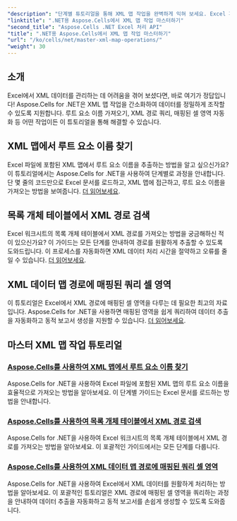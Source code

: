 ```yaml
---
"description": "단계별 튜토리얼을 통해 XML 맵 작업을 완벽하게 익혀 보세요. Excel 파일에서 루트 요소를 검색하고, XML 경로를 쿼리하고, 셀 영역을 매핑하는 작업을 손쉽게 수행할 수 있습니다."
"linktitle": ".NET용 Aspose.Cells에서 XML 맵 작업 마스터하기"
"second_title": "Aspose.Cells .NET Excel 처리 API"
"title": ".NET용 Aspose.Cells에서 XML 맵 작업 마스터하기"
"url": "/ko/cells/net/master-xml-map-operations/"
"weight": 30
---
```


## 소개

Excel에서 XML 데이터를 관리하는 데 어려움을 겪어 보셨다면, 바로 여기가 정답입니다! Aspose.Cells for .NET은 XML 맵 작업을 간소화하여 데이터를 정밀하게 조작할 수 있도록 지원합니다. 루트 요소 이름 가져오기, XML 경로 쿼리, 매핑된 셀 영역 자동화 등 어떤 작업이든 이 튜토리얼을 통해 해결할 수 있습니다.

## XML 맵에서 루트 요소 이름 찾기  
Excel 파일에 포함된 XML 맵에서 루트 요소 이름을 추출하는 방법을 알고 싶으신가요? 이 튜토리얼에서는 Aspose.Cells for .NET을 사용하여 단계별로 과정을 안내합니다. 단 몇 줄의 코드만으로 Excel 문서를 로드하고, XML 맵에 접근하고, 루트 요소 이름을 가져오는 방법을 보여줍니다. [더 읽어보세요](./find-root-element-name-from-xml-map/).

## 목록 개체 테이블에서 XML 경로 검색  
Excel 워크시트의 목록 개체 테이블에서 XML 경로를 가져오는 방법을 궁금해하신 적이 있으신가요? 이 가이드는 모든 단계를 안내하여 경로를 원활하게 추출할 수 있도록 도와드립니다. 이 프로세스를 자동화하면 XML 데이터 처리 시간을 절약하고 오류를 줄일 수 있습니다. [더 읽어보세요](./retrieve-xml-path-from-list-object-table/).

## XML 데이터 맵 경로에 매핑된 쿼리 셀 영역  
이 튜토리얼은 Excel에서 XML 경로에 매핑된 셀 영역을 다루는 데 필요한 최고의 자료입니다. Aspose.Cells for .NET을 사용하면 매핑된 영역을 쉽게 쿼리하여 데이터 추출을 자동화하고 동적 보고서 생성을 지원할 수 있습니다. [더 읽어보세요](./query-cell-areas-mapped-to-xml-data-map-path/).

## 마스터 XML 맵 작업 튜토리얼
### [Aspose.Cells를 사용하여 XML 맵에서 루트 요소 이름 찾기](./find-root-element-name-from-xml-map/)
Aspose.Cells for .NET을 사용하여 Excel 파일에 포함된 XML 맵의 루트 요소 이름을 효율적으로 가져오는 방법을 알아보세요. 이 단계별 가이드는 Excel 문서를 로드하는 방법을 안내합니다.
### [Aspose.Cells를 사용하여 목록 개체 테이블에서 XML 경로 검색](./retrieve-xml-path-from-list-object-table/)
Aspose.Cells for .NET을 사용하여 Excel 워크시트의 목록 개체 테이블에서 XML 경로를 가져오는 방법을 알아보세요. 이 포괄적인 가이드에서는 모든 단계를 다룹니다.
### [Aspose.Cells를 사용하여 XML 데이터 맵 경로에 매핑된 쿼리 셀 영역](./query-cell-areas-mapped-to-xml-data-map-path/)
Aspose.Cells for .NET을 사용하여 Excel에서 XML 데이터를 원활하게 처리하는 방법을 알아보세요. 이 포괄적인 튜토리얼은 XML 경로에 매핑된 셀 영역을 쿼리하는 과정을 안내하여 데이터 추출을 자동화하고 동적 보고서를 손쉽게 생성할 수 있도록 도와줍니다.